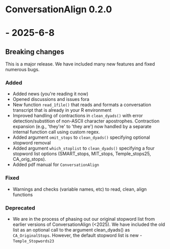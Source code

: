 # ConversationAlign 0.2.0

# - 2025-6-8

## Breaking changes

This is a major release. We have included many new features and fixed numerous bugs.

### Added
-   Added news (you're reading it now)
-   Opened discussions and issues fora
-   New function ``read_1file()`` that reads and formats a conversation transcript that is already in your R environment 
-   Improved handling of contractions in ``clean_dyads()`` with error detection/substition of non-ASCII character apostrophes. Contraction expansion (e.g., 'they're' to 'they are') now handled by a separate internal function call using custom regex.   
-   Added argument ``omit_stops`` to ``clean_dyads()`` specifying optional stopword removal 
-   Added argument ``which_stoplist`` to ``clean_dyads()`` specifying a four stopword list options (SMART_stops, MIT_stops, Temple_stops25, CA_orig_stops). 
-   Added pdf manual for ``ConversationAlign``

### Fixed
-  Warnings and checks (variable names, etc) to read, clean, align functions

### Deprecated
-   We are in the process of phasing out our original stopword list from earlier versions of ConversationAlign (<2025). We have included the old list as an optional call to the argument clean_dyads() as ``CA_OriginalStops``. However, the default stopword list is new - ``Temple_Stopwords23``

